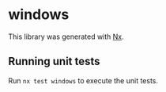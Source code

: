 # windows

This library was generated with [Nx](https://nx.dev).

## Running unit tests

Run `nx test windows` to execute the unit tests.
